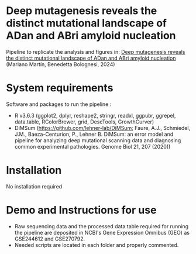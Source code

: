 # Deep mutagenesis reveals the distinct mutational landscape of ADan and ABri amyloid nucleation

Pipeline to replicate the analysis and figures in: 
<a href="https://www.biorxiv.org/content/10.1101/2023.09.15.557952v1">Deep mutagenesis reveals the distinct mutational landscape of ADan and ABri amyloid nucleation</a>
(Mariano Martín, Benedetta Bolognesi, 2024)


# System requirements
Software and packages to run the pipeline :

- R v3.6.3 (ggplot2, dplyr, reshape2, stringr, readxl, ggpubr, ggrepel, data.table, RColorBrewer, grid, DescTools, GrowthCurver)
- DiMSum (https://github.com/lehner-lab/DiMSum; Faure, A.J., Schmiedel, J.M., Baeza-Centurion, P., Lehner B. DiMSum: an error model and pipeline for analyzing deep mutational scanning data and diagnosing common experimental pathologies. Genome Biol 21, 207 (2020))


# Installation
No installation required


# Demo and Instructions for use
- Raw sequencing data and the processed data table required for running the pipeline are deposited in NCBI's Gene Expression Omnibus (GEO) as GSE244612 and GSE270792.
- Needed scripts are located in each folder and properly commented.

